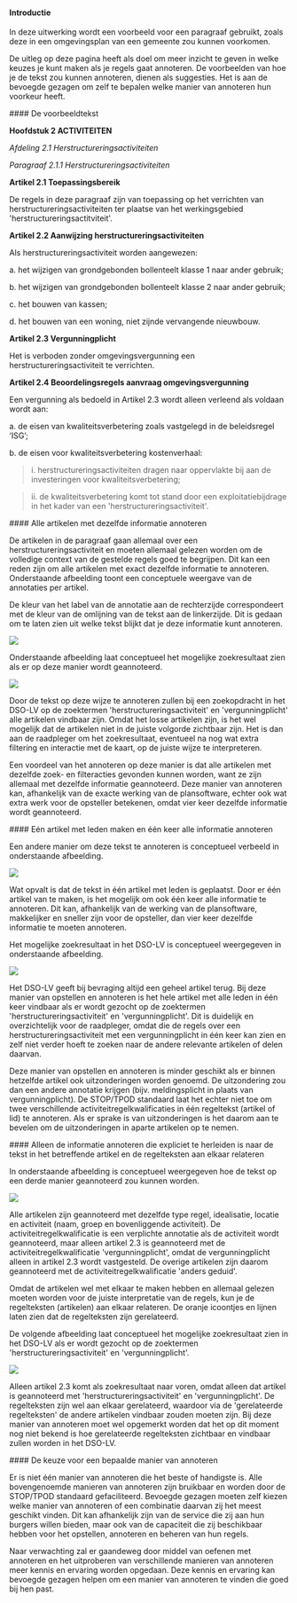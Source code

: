 ﻿#### Introductie

In deze uitwerking wordt een voorbeeld voor een paragraaf gebruikt, zoals deze in
een omgevingsplan van een gemeente zou kunnen voorkomen.

De uitleg op deze pagina heeft als doel om meer inzicht te geven in welke keuzes
je kunt maken als je regels gaat annoteren. De voorbeelden van hoe je de tekst
zou kunnen annoteren, dienen als suggesties. Het is aan de bevoegde gezagen om
zelf te bepalen welke manier van annoteren hun voorkeur heeft.  
<p></p>  
#### De voorbeeldtekst

**Hoofdstuk 2 ACTIVITEITEN**

*Afdeling 2.1 Herstructureringsactiviteiten*

*Paragraaf 2.1.1 Herstructureringsactiviteiten*

**Artikel 2.1 Toepassingsbereik**

De regels in deze paragraaf zijn van toepassing op het verrichten van
herstructureringsactiviteiten ter plaatse van het werkingsgebied
'herstructureringsactitviteit'.

**Artikel 2.2 Aanwijzing herstructureringsactiviteiten**

Als herstructureringsactiviteit worden aangewezen:

a.  het wijzigen van grondgebonden bollenteelt klasse 1 naar ander gebruik;

b.  het wijzigen van grondgebonden bollenteelt klasse 2 naar ander gebruik;

c.  het bouwen van kassen;

d.  het bouwen van een woning, niet zijnde vervangende nieuwbouw.

**Artikel 2.3 Vergunningplicht**

Het is verboden zonder omgevingsvergunning een herstructureringsactiviteit te
verrichten.

**Artikel 2.4 Beoordelingsregels aanvraag omgevingsvergunning**

Een vergunning als bedoeld in Artikel 2.3 wordt alleen verleend als voldaan
wordt aan:

a.  de eisen van kwaliteitsverbetering zoals vastgelegd in de beleidsregel
    ‘ISG’;

b.  de eisen voor kwaliteitsverbetering kostenverhaal:

>   i. herstructureringsactiviteiten dragen naar oppervlakte bij aan de
>      investeringen voor kwaliteitsverbetering;

>   ii. de kwaliteitsverbetering komt tot stand door een exploitatiebijdrage in
>       het kader van een 'herstructureringsactiviteit'.  
<p></p>
#### Alle artikelen met dezelfde informatie annoteren

De artikelen in de paragraaf gaan allemaal over een herstructureringsactiviteit
en moeten allemaal gelezen worden om de volledige context van de gestelde regels
goed te begrijpen. Dit kan een reden zijn om alle artikelen met exact dezelfde informatie 
te annoteren. Onderstaande afbeelding toont een conceptuele weergave van de annotaties
per artikel.

De kleur van het label van de annotatie aan de rechterzijde correspondeert met
de kleur van de omlijning van de tekst aan de linkerzijde. Dit is gedaan om te
laten zien uit welke tekst blijkt dat je deze informatie kunt annoteren.

![](media/7141Herstructureringsactiviteit_1.png)

Onderstaande afbeelding laat conceptueel het mogelijke zoekresultaat zien als
er op deze manier wordt geannoteerd.

![](media/7141Herstructureringsactiviteit_1_zoeken.png)

Door de tekst op deze wijze te annoteren zullen bij een zoekopdracht in het DSO-LV
op de zoektermen 'herstructureringsactiviteit' en 'vergunningplicht' alle artikelen
vindbaar zijn. Omdat het losse artikelen zijn, is het wel mogelijk dat de artikelen
niet in de juiste volgorde zichtbaar zijn. Het is dan aan de raadpleger om het
zoekresultaat, eventueel na nog wat extra filtering en interactie met de kaart,
op de juiste wijze te interpreteren.

Een voordeel van het annoteren op deze manier is dat alle artikelen met dezelfde
zoek- en filteracties gevonden kunnen worden, want ze zijn allemaal met dezelfde
informatie geannoteerd. Deze manier van annoteren kan, afhankelijk van de exacte
werking van de plansoftware, echter ook wat extra werk voor de opsteller betekenen,
omdat vier keer dezelfde informatie wordt geannoteerd.
<p></p>
#### Eén artikel met leden maken en één keer alle informatie annoteren

Een andere manier om deze tekst te annoteren is conceptueel verbeeld in onderstaande
afbeelding.

![](media/7141Herstructureringsactiviteit_2.png)

Wat opvalt is dat de tekst in één artikel met leden is geplaatst. Door er één
artikel van te maken, is het mogelijk om ook één keer alle informatie te annoteren.
Dit kan, afhankelijk van de werking van de plansoftware, makkelijker en sneller zijn
voor de opsteller, dan vier keer dezelfde informatie te moeten annoteren.

Het mogelijke zoekresultaat in het DSO-LV is conceptueel weergegeven in onderstaande
afbeelding.

![](media/7141Herstructureringsactiviteit_2_zoeken.png)

Het DSO-LV geeft bij bevraging altijd een geheel artikel terug. Bij deze manier van
opstellen en annoteren is het hele artikel met alle leden in één keer vindbaar als er
wordt gezocht op de zoektermen 'herstructureringsactiviteit' en 'vergunningplicht'.
Dit is duidelijk en overzichtelijk voor de raadpleger, omdat die de regels over een
herstructureringsactiviteit met een vergunningplicht in één keer kan zien en zelf
niet verder hoeft te zoeken naar de andere relevante artikelen of delen daarvan.

Deze manier van opstellen en annoteren is minder geschikt als er binnen hetzelfde
artikel ook uitzonderingen worden genoemd. De uitzondering zou dan een andere annotatie 
krijgen (bijv. meldingsplicht in plaats van vergunningplicht). De STOP/TPOD standaard laat
het echter niet toe om twee verschillende activiteitregelkwalificaties in één regeltekst
(artikel of lid) te annoteren. Als er sprake is van uitzonderingen is het daarom 
aan te bevelen om de uitzonderingen in aparte artikelen op te nemen.
<p></p>
#### Alleen de informatie annoteren die expliciet te herleiden is naar de tekst in het betreffende artikel en de regelteksten aan elkaar relateren

In onderstaande afbeelding is conceptueel weergegeven hoe de tekst op een derde
manier geannoteerd zou kunnen worden.

![](media/7141Herstructureringsactiviteit_3.png)

Alle artikelen zijn geannoteerd met dezelfde type regel, idealisatie, locatie en
activiteit (naam, groep en bovenliggende activiteit). De activiteitregelkwalificatie
is een verplichte annotatie als de activiteit wordt geannoteerd, maar alleen artikel
2.3 is geannoteerd met de activiteitregelkwalificatie 'vergunningplicht', omdat de 
vergunningplicht alleen in artikel 2.3 wordt vastgesteld. De overige artikelen zijn
daarom geannoteerd met de activiteitregelkwalificatie 'anders geduid'.

Omdat de artikelen wel met elkaar te maken hebben en allemaal gelezen moeten worden
voor de juiste interpretatie van de regels, kun je de regelteksten (artikelen) aan
elkaar relateren. De oranje icoontjes en lijnen laten zien dat de regelteksten zijn
gerelateerd.

De volgende afbeelding laat conceptueel het mogelijke zoekresultaat zien in het
DSO-LV als er wordt gezocht op de zoektermen 'herstructureringsactiviteit' en
'vergunningplicht'.

![](media/7141Herstructureringsactiviteit_3_zoeken.png)

Alleen artikel 2.3 komt als zoekresultaat naar voren, omdat alleen dat artikel is
geannoteerd met 'herstructureringsactiviteit' en 'vergunningplicht'. De regelteksten
zijn wel aan elkaar gerelateerd, waardoor via de 'gerelateerde regelteksten' de
andere artikelen vindbaar zouden moeten zijn. Bij deze manier van annoteren moet wel
opgemerkt worden dat het op dit moment nog niet bekend is hoe gerelateerde regelteksten
zichtbaar en vindbaar zullen worden in het DSO-LV.
<p></p>
#### De keuze voor een bepaalde manier van annoteren

Er is niet één manier van annoteren die het beste of handigste is. Alle bovengenoemde
manieren van annoteren zijn bruikbaar en worden door de STOP/TPOD standaard gefaciliteerd.
Bevoegde gezagen moeten zelf kiezen welke manier van annoteren of een combinatie daarvan 
zij het meest geschikt vinden. Dit kan afhankelijk zijn van de service die zij aan hun burgers 
willen bieden, maar ook van de capaciteit die zij beschikbaar hebben voor het opstellen, annoteren 
en beheren van hun regels.

Naar verwachting zal er gaandeweg door middel van oefenen met annoteren en het uitproberen
van verschillende manieren van annoteren meer kennis en ervaring worden opgedaan. Deze kennis
en ervaring kan bevoegde gezagen helpen om een manier van annoteren te vinden die goed bij
hen past.